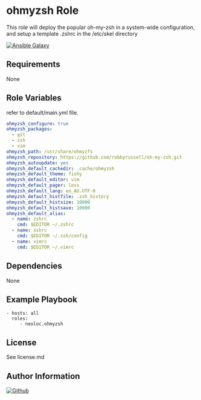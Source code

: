 ohmyzsh Role
=========

This role will deploy the popular oh-my-zsh in a system-wide configuration, and setup a template .zshrc in the /etc/skel directory

[![Ansible Galaxy](https://img.shields.io/badge/ansible--galaxy-neoloc.ohmyzsh-blue.svg)](https://galaxy.ansible.com/neoloc/ansible-role-ohmyzsh/)


Requirements
------------

None

Role Variables
--------------

refer to default/main.yml file.

```yaml
ohmyzsh_configure: true
ohmyzsh_packages:
  - git
  - zsh
  - vim
ohmyzsh_path: /usr/share/ohmyzfs
ohmyzsh_repository: https://github.com/robbyrussell/oh-my-zsh.git
ohmyzsh_autoupdate: yes
ohmyzsh_default_cachedir: .cache/ohmyzsh
ohmyzsh_default_theme: fishy
ohmyzsh_default_editor: vim
ohmyzsh_default_pager: less
ohmyzsh_default_lang: en_AU.UTF-8
ohmyzsh_default_histfile: .zsh_history
ohmyzsh_default_histsize: 10000
ohmyzsh_default_histsave: 10000
ohmyzsh_default_alias:
  - name: zshrc
    cmd: $EDITOR ~/.zshrc
  - name: sshrc
    cmd: $EDITOR ~/.ssh/config
  - name: vimrc
    cmd: $EDITOR ~/.vimrc
```

Dependencies
------------

None

Example Playbook
----------------

    - hosts: all
      roles:
         - neoloc.ohmyzsh

License
-------

See license.md

Author Information
------------------

[![Github](https://img.shields.io/badge/Github-neoloc-blue.svg)](https://github.com/neoloc)
